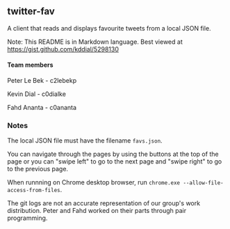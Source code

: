## twitter-fav ##
A client that reads and displays favourite tweets from a local JSON file.

Note: This README is in Markdown language. Best viewed at https://gist.github.com/kddial/5298130

#### Team members ####
Peter Le Bek - c2lebekp

Kevin Dial - c0dialke

Fahd Ananta - c0ananta


### Notes ###
The local JSON file must have the filename ```favs.json```.

You can navigate through the pages by using the buttons at the top of the page or you can "swipe left" to go to the next page and "swipe right" to go to the previous page. 

When runnning on Chrome desktop browser, run ```chrome.exe --allow-file-access-from-files```.

The git logs are not an accurate representation of our group's work distribution.  Peter and Fahd worked on their parts through pair programming.
